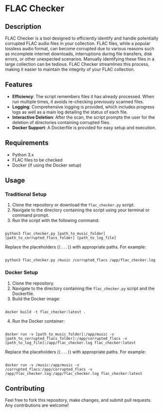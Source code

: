 <!DOCTYPE html>
<html lang="en">
<head>
    <meta charset="UTF-8">
    <meta name="viewport" content="width=device-width, initial-scale=1.0">
</head>
<body>

<h1>FLAC Checker</h1>

<h2>Description</h2>
<p>FLAC Checker is a tool designed to efficiently identify and handle potentially corrupted FLAC audio files in your collection. FLAC files, while a popular lossless audio format, can become corrupted due to various reasons such as incomplete internet downloads, interruptions during file transfers, disk errors, or other unexpected scenarios. Manually identifying these files in a large collection can be tedious. FLAC Checker streamlines this process, making it easier to maintain the integrity of your FLAC collection.</p>

<h2>Features</h2>
<ul>
    <li><strong>Efficiency</strong>: The script remembers files it has already processed. When run multiple times, it avoids re-checking previously scanned files.</li>
    <li><strong>Logging</strong>: Comprehensive logging is provided, which includes progress logs as well as a main log detailing the status of each file.</li>
    <li><strong>Interactive Deletion</strong>: After the scan, the script prompts the user for the deletion of directories containing corrupted files.</li>
    <li><strong>Docker Support</strong>: A Dockerfile is provided for easy setup and execution.</li>
</ul>

<h2>Requirements</h2>
<ul>
    <li>Python 3.x</li>
    <li>FLAC files to be checked</li>
    <li>Docker (if using the Docker setup)</li>
</ul>

<h2>Usage</h2>

<h3>Traditional Setup</h3>
<ol>
    <li>Clone the repository or download the <code>flac_checker.py</code> script.</li>
    <li>Navigate to the directory containing the script using your terminal or command prompt.</li>
    <li>Run the script with the following command:</li>
</ol>
<code>
python3 flac_checker.py [path_to_music_folder] [path_to_corrupted_flacs_folder] [path_to_log_file]
</code>
<p>Replace the placeholders (<code>[...]</code>) with appropriate paths. For example:</p>
<code>
python3 flac_checker.py /music /corrupted_flacs /app/flac_checker.log
</code>

<h3>Docker Setup</h3>
<ol>
    <li>Clone the repository.</li>
    <li>Navigate to the directory containing the <code>flac_checker.py</code> script and the Dockerfile.</li>
    <li>Build the Docker image:</li>
</ol>
<code>
docker build -t flac_checker:latest .
</code>
<ol start="4">
    <li>Run the Docker container:</li>
</ol>
<code>
docker run -v [path_to_music_folder]:/app/music -v [path_to_corrupted_flacs_folder]:/app/corrupted_flacs -v [path_to_log_file]:/app/flac_checker.log flac_checker:latest
</code>
<p>Replace the placeholders (<code>[...]</code>) with appropriate paths. For example:</p>
<code>
docker run -v /music:/app/music -v /corrupted_flacs:/app/corrupted_flacs -v /app/flac_checker.log:/app/flac_checker.log flac_checker:latest
</code>

<h2>Contributing</h2>
<p>Feel free to fork this repository, make changes, and submit pull requests. Any contributions are welcome!</p>

</body>
</html>
